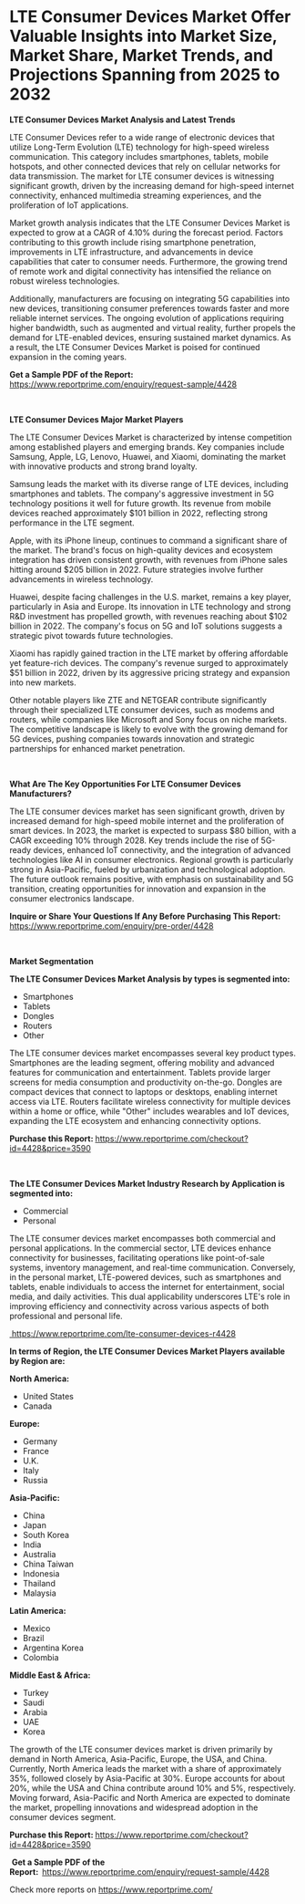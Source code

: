 <p><h1>LTE Consumer Devices Market Offer Valuable Insights into Market Size, Market Share, Market Trends, and Projections Spanning from 2025 to 2032</h1></p><p><strong>LTE Consumer Devices Market Analysis and Latest Trends</strong></p>
<p><p>LTE Consumer Devices refer to a wide range of electronic devices that utilize Long-Term Evolution (LTE) technology for high-speed wireless communication. This category includes smartphones, tablets, mobile hotspots, and other connected devices that rely on cellular networks for data transmission. The market for LTE consumer devices is witnessing significant growth, driven by the increasing demand for high-speed internet connectivity, enhanced multimedia streaming experiences, and the proliferation of IoT applications.</p><p>Market growth analysis indicates that the LTE Consumer Devices Market is expected to grow at a CAGR of 4.10% during the forecast period. Factors contributing to this growth include rising smartphone penetration, improvements in LTE infrastructure, and advancements in device capabilities that cater to consumer needs. Furthermore, the growing trend of remote work and digital connectivity has intensified the reliance on robust wireless technologies.</p><p>Additionally, manufacturers are focusing on integrating 5G capabilities into new devices, transitioning consumer preferences towards faster and more reliable internet services. The ongoing evolution of applications requiring higher bandwidth, such as augmented and virtual reality, further propels the demand for LTE-enabled devices, ensuring sustained market dynamics. As a result, the LTE Consumer Devices Market is poised for continued expansion in the coming years.</p></p>
<p><strong>Get a Sample PDF of the Report:&nbsp;</strong> <a href="https://www.reportprime.com/enquiry/request-sample/4428?utm_campaign=3316&utm_medium=2&utm_source=Github&utm_content=ia&utm_term=19032025&utm_id=lte-consumer-devices">https://www.reportprime.com/enquiry/request-sample/4428</a></p>
<p>&nbsp;</p>
<p><strong>LTE Consumer Devices Major Market Players</strong></p>
<p><p>The LTE Consumer Devices Market is characterized by intense competition among established players and emerging brands. Key companies include Samsung, Apple, LG, Lenovo, Huawei, and Xiaomi, dominating the market with innovative products and strong brand loyalty.</p><p>Samsung leads the market with its diverse range of LTE devices, including smartphones and tablets. The company's aggressive investment in 5G technology positions it well for future growth. Its revenue from mobile devices reached approximately $101 billion in 2022, reflecting strong performance in the LTE segment.</p><p>Apple, with its iPhone lineup, continues to command a significant share of the market. The brand's focus on high-quality devices and ecosystem integration has driven consistent growth, with revenues from iPhone sales hitting around $205 billion in 2022. Future strategies involve further advancements in wireless technology.</p><p>Huawei, despite facing challenges in the U.S. market, remains a key player, particularly in Asia and Europe. Its innovation in LTE technology and strong R&D investment has propelled growth, with revenues reaching about $102 billion in 2022. The company's focus on 5G and IoT solutions suggests a strategic pivot towards future technologies.</p><p>Xiaomi has rapidly gained traction in the LTE market by offering affordable yet feature-rich devices. The company's revenue surged to approximately $51 billion in 2022, driven by its aggressive pricing strategy and expansion into new markets.</p><p>Other notable players like ZTE and NETGEAR contribute significantly through their specialized LTE consumer devices, such as modems and routers, while companies like Microsoft and Sony focus on niche markets. The competitive landscape is likely to evolve with the growing demand for 5G devices, pushing companies towards innovation and strategic partnerships for enhanced market penetration.</p></p>
<p>&nbsp;</p>
<p><strong>What Are The Key Opportunities For LTE Consumer Devices Manufacturers?</strong></p>
<p><p>The LTE consumer devices market has seen significant growth, driven by increased demand for high-speed mobile internet and the proliferation of smart devices. In 2023, the market is expected to surpass $80 billion, with a CAGR exceeding 10% through 2028. Key trends include the rise of 5G-ready devices, enhanced IoT connectivity, and the integration of advanced technologies like AI in consumer electronics. Regional growth is particularly strong in Asia-Pacific, fueled by urbanization and technological adoption. The future outlook remains positive, with emphasis on sustainability and 5G transition, creating opportunities for innovation and expansion in the consumer electronics landscape.</p></p>
<p><strong>Inquire or Share Your Questions If Any Before Purchasing This Report:</strong> <a href="https://www.reportprime.com/enquiry/pre-order/4428?utm_campaign=3316&utm_medium=2&utm_source=Github&utm_content=ia&utm_term=19032025&utm_id=lte-consumer-devices">https://www.reportprime.com/enquiry/pre-order/4428</a></p>
<p>&nbsp;</p>
<p><strong>Market Segmentation</strong></p>
<p><strong>The LTE Consumer Devices Market Analysis by types is segmented into:</strong></p>
<p><ul><li>Smartphones</li><li>Tablets</li><li>Dongles</li><li>Routers</li><li>Other</li></ul></p>
<p><p>The LTE consumer devices market encompasses several key product types. Smartphones are the leading segment, offering mobility and advanced features for communication and entertainment. Tablets provide larger screens for media consumption and productivity on-the-go. Dongles are compact devices that connect to laptops or desktops, enabling internet access via LTE. Routers facilitate wireless connectivity for multiple devices within a home or office, while "Other" includes wearables and IoT devices, expanding the LTE ecosystem and enhancing connectivity options.</p></p>
<p><strong>Purchase this Report:&nbsp;</strong><a href="https://www.reportprime.com/checkout?id=4428&price=3590&utm_campaign=3316&utm_medium=2&utm_source=Github&utm_content=ia&utm_term=19032025&utm_id=lte-consumer-devices">https://www.reportprime.com/checkout?id=4428&price=3590</a></p>
<p>&nbsp;</p>
<p><strong>The LTE Consumer Devices Market Industry Research by Application is segmented into:</strong></p>
<p><ul><li>Commercial</li><li>Personal</li></ul></p>
<p><p>The LTE consumer devices market encompasses both commercial and personal applications. In the commercial sector, LTE devices enhance connectivity for businesses, facilitating operations like point-of-sale systems, inventory management, and real-time communication. Conversely, in the personal market, LTE-powered devices, such as smartphones and tablets, enable individuals to access the internet for entertainment, social media, and daily activities. This dual applicability underscores LTE's role in improving efficiency and connectivity across various aspects of both professional and personal life.</p></p>
<p><a href="https://www.reportprime.com/lte-consumer-devices-r4428?utm_campaign=3316&utm_medium=2&utm_source=Github&utm_content=ia&utm_term=19032025&utm_id=lte-consumer-devices">&nbsp;https://www.reportprime.com/lte-consumer-devices-r4428</a></p>
<p><strong>In terms of Region, the LTE Consumer Devices Market Players available by Region are:</strong></p>
<p>
    <p> <strong> North America: </strong>
        <ul>
            <li>United States</li>
            <li>Canada</li>
        </ul>
        </p> 
    <p> <strong> Europe: </strong>
        <ul>
            <li>Germany</li>
            <li>France</li>
            <li>U.K.</li>
            <li>Italy</li>
            <li>Russia</li>
        </ul>
        </p> 
    <p> <strong> Asia-Pacific: </strong>
        <ul>
            <li>China</li>
            <li>Japan</li>
            <li>South Korea</li>
            <li>India</li>
            <li>Australia</li>
            <li>China Taiwan</li>
            <li>Indonesia</li>
            <li>Thailand</li>
            <li>Malaysia</li>
        </ul>
        </p> 
    <p> <strong> Latin America: </strong>
        <ul>
            <li>Mexico</li>
            <li>Brazil</li>
            <li>Argentina Korea</li>
            <li>Colombia</li>
        </ul>
        </p> 
    <p> <strong> Middle East & Africa: </strong>
        <ul>
            <li>Turkey</li>
            <li>Saudi</li>
            <li>Arabia</li>
            <li>UAE</li>
            <li>Korea</li>
        </ul>
    </p>
    </p>
<p><p>The growth of the LTE consumer devices market is driven primarily by demand in North America, Asia-Pacific, Europe, the USA, and China. Currently, North America leads the market with a share of approximately 35%, followed closely by Asia-Pacific at 30%. Europe accounts for about 20%, while the USA and China contribute around 10% and 5%, respectively. Moving forward, Asia-Pacific and North America are expected to dominate the market, propelling innovations and widespread adoption in the consumer devices segment.</p></p>
<p><strong>Purchase this Report: </strong><a href="https://www.reportprime.com/checkout?id=4428&price=3590&utm_campaign=3316&utm_medium=2&utm_source=Github&utm_content=ia&utm_term=19032025&utm_id=lte-consumer-devices">https://www.reportprime.com/checkout?id=4428&price=3590</a></p>
<p>&nbsp;<strong>Get a Sample PDF of the Report:&nbsp;&nbsp;</strong><a href="https://www.reportprime.com/enquiry/request-sample/4428?utm_campaign=3316&utm_medium=2&utm_source=Github&utm_content=ia&utm_term=19032025&utm_id=lte-consumer-devices">https://www.reportprime.com/enquiry/request-sample/4428</a></p>
<p><strong></strong></p>
<p>Check more reports on <a href="https://www.reportprime.com/?utm_campaign=3316&utm_medium=2&utm_source=Github&utm_content=ia&utm_term=19032025&utm_id=lte-consumer-devices">https://www.reportprime.com/</a></p>
